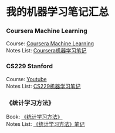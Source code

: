 # 我的机器学习笔记汇总
### Coursera Machine Learning
Course: [Coursera Machine Learning](https://www.coursera.org/learn/machine-learning/home/welcome)  
Notes List: [Coursera机器学习笔记](https://github.com/daniellaah/Machine-Learning-Notes/blob/master/Coursera-Machine-Learning.md)

### CS229 Stanford
Course: [Youtube](https://www.youtube.com/playlist?list=PLA89DCFA6ADACE599)  
Notes List: [CS229机器学习笔记](https://github.com/daniellaah/Machine-Learning-Notes/blob/master/cs229.md)

### 《统计学习方法》
Book: [《统计学习方法》](https://book.douban.com/subject/10590856/)  
Notes List: [《统计学习方法》笔记](https://github.com/daniellaah/Machine-Learning-Notes/blob/master/%E7%BB%9F%E8%AE%A1%E5%AD%A6%E4%B9%A0%E6%96%B9%E6%B3%95.md)










